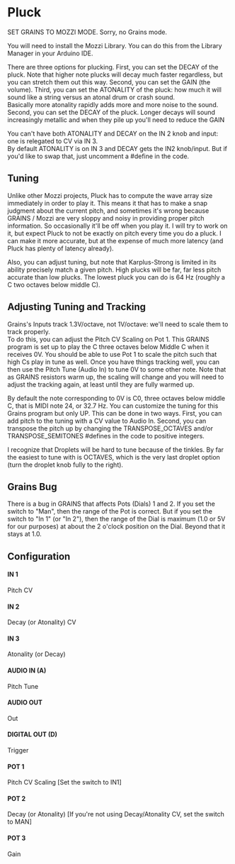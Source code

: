 # Pluck

SET GRAINS TO MOZZI MODE.  Sorry, no Grains mode.

You will need to install the Mozzi Library.  You can do this from the Library Manager
in your Arduino IDE.

There are three options for plucking.  First, you can set the DECAY of the pluck.  Note that higher
note plucks will decay much faster regardless, but you can stretch them out this way.  Second, you
can set the GAIN (the volume).  Third, you can set the ATONALITY of the pluck: how much
it will sound like a string versus an atonal drum or crash sound.  
 Basically more atonality rapidly adds more and more noise to the sound.  Second, you can set the DECAY of the pluck.  Longer decays will sound increasingly metallic and when they pile up you'll need to reduce the GAIN

You can't have both ATONALITY and DECAY on the IN 2 knob and input: one is relegated to CV via IN 3.  
By default ATONALITY is on IN 3 and DECAY gets the IN2 knob/input.  But if you'd like to swap that,
just uncomment a #define in the code.


## Tuning

Unlike other Mozzi projects, Pluck has to compute the wave array size immediately in order to play it.  This means 
it that has to make a snap judgment about the current pitch, and sometimes it's wrong because GRAINS / Mozzi
are very sloppy and noisy in providing proper pitch information.  So occasionally it'll be off when you play it.
I will try to work on it, but expect Pluck to not be exactly on pitch every time you do a pluck.  I can make it
more accurate, but at the expense of much more latency (and Pluck has plenty of latency already).

Also, you can adjust tuning, but note that Karplus-Strong is limited in its ability precisely match
a given pitch.  High plucks will be far, far less pitch accurate than low plucks.  The lowest 
pluck you can do is 64 Hz (roughly a C two octaves below middle C).



## Adjusting Tuning and Tracking

Grains's Inputs track 1.3V/octave, not 1V/octave: we'll need to scale them to track properly.  
To do this, you can adjust the Pitch CV Scaling on Pot 1.  This GRAINS program is set up to play 
the C three octaves below Middle C when it receives 0V.  You should be able to use Pot 1 to scale 
the pitch such that high Cs play in tune as well.  Once you have things tracking well, you can 
then use the Pitch Tune (Audio In) to tune 0V to some other note.  Note that as GRAINS resistors 
warm up, the scaling will change and you will need to adjust the tracking again, at least until 
they are fully warmed up.

By default the note corresponding to 0V is C0, three octaves below middle C, that is MIDI note 24, 
or 32.7 Hz.  You can customize the tuning for this Grains program but only UP.  This can be done 
in two ways.  First, you can add pitch to the tuning with a CV value to Audio In.  Second, you 
can transpose the pitch up by changing the TRANSPOSE\_OCTAVES and/or TRANSPOSE\_SEMITONES #defines 
in the code to positive integers.

I recognize that Droplets will be hard to tune because of the tinkles.  By far the easiest to tune 
with is OCTAVES, which is the very last droplet option (turn the droplet knob fully to the right).


## Grains Bug

There is a bug in GRAINS that affects Pots (Dials) 1 and 2.  If you set the switch to "Man", 
then the range of the Pot is correct.  But if you set the switch to "In 1" (or "In 2"), then 
the range of the Dial is maximum (1.0 or 5V for our purposes) at about the 2 o'clock position 
on the Dial.  Beyond that it stays at 1.0.

## Configuration

#### IN 1
Pitch CV
#### IN 2
Decay (or Atonality) CV
#### IN 3
Atonality (or Decay)
#### AUDIO IN (A)
Pitch Tune
#### AUDIO OUT
Out
#### DIGITAL OUT (D) 
Trigger
#### POT 1
Pitch CV Scaling	[Set the switch to IN1]
#### POT 2
Decay (or Atonality)
[If you're not using Decay/Atonality CV, set the switch to MAN]
#### POT 3
Gain

